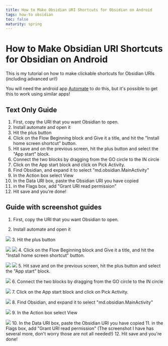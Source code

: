 ```yaml
---
title: How to Make Obsidian URI Shortcuts for Obsidian on Android
tags: how-to obsidian
toc: false
maturity: spring
---
```


# How to Make Obsidian URI Shortcuts for Obsidian on Android

This is my tutorial on how to make clickable shortcuts for Obsidian URIs (including advanced uri!)

You will need the android app [Automate](https://play.google.com/store/apps/details?id=com.llamalab.automate&hl=en_US&gl=US) to do this, but it's possible to get this to work using similar apps!

## Text Only Guide

1. First, copy the URI that you want Obsidian to open.
2. Install automate and open it
3. Hit the plus button
4. Click on the Flow Beginning block and Give it a title, and hit the "Install home screen shortcut" button.
5. Hit save and on the previous screen, hit the plus button and select the "App start" block.
6. Connect the two blocks by dragging from the GO circle to the IN circle
7. Click on the App start block and click on Pick Activity.
8. Find Obsidian, and expand it to select "md.obsidian.MainActivity"
9. In the Action box select View
10. In the Data URI box, paste the Obsidian URI you have copied
11. in the Flags box, add "Grant URI read permission"
12. Hit save and you're done!


## Guide with screenshot guides

1. First, copy the URI that you want Obsidian to open.

2. Install automate and open it

![](https://i.imgur.com/POqYXCW.jpg)
3. Hit the plus button

![](https://i.imgur.com/GZdFB50.jpg)
![](https://i.imgur.com/Je8Sh2q.jpg)
4. Click on the Flow Beginning block and Give it a title, and hit the "Install home screen shortcut" button.

![](https://i.imgur.com/euZr374.jpg)
![](https://i.imgur.com/ev7e2fN.jpg)
5. Hit save and on the previous screen, hit the plus button and select the "App start" block.

![](https://i.imgur.com/E898Hgs.jpg)
6. Connect the two blocks by dragging from the GO circle to the IN circle

![](https://i.imgur.com/j60jLMz.jpg)
7. Click on the App start block and click on Pick Activity.

![](https://i.imgur.com/ybMaoK6.jpg)
8. Find Obsidian, and expand it to select "md.obsidian.MainActivity"

![](https://i.imgur.com/9scxT4Y.jpg)
9. In the Action box select View

![](https://i.imgur.com/vs2Qdoq.jpg)
10. In the Data URI box, paste the Obsidian URI you have copied
11. in the Flags box, add "Grant URI read permission" (The screenshot I have has several more, don't worry those are not all needed!)
12. Hit save and you're done!